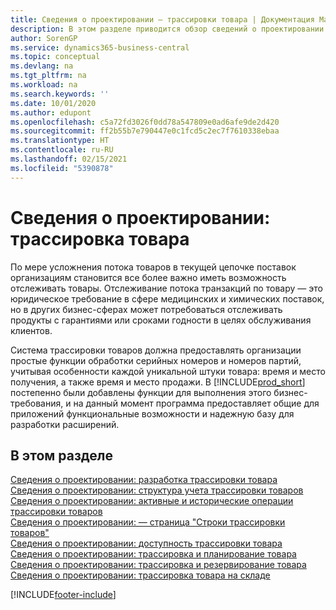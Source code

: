 ```yaml
---
title: Сведения о проектировании — трассировки товара | Документация Майкрософт
description: В этом разделе приводится обзор сведений о проектировании трассировки товаров.
author: SorenGP
ms.service: dynamics365-business-central
ms.topic: conceptual
ms.devlang: na
ms.tgt_pltfrm: na
ms.workload: na
ms.search.keywords: ''
ms.date: 10/01/2020
ms.author: edupont
ms.openlocfilehash: c5a72fd3026f0dd78a547809e0ad6afe9de2d420
ms.sourcegitcommit: ff2b55b7e790447e0c1fcd5c2ec7f7610338ebaa
ms.translationtype: HT
ms.contentlocale: ru-RU
ms.lasthandoff: 02/15/2021
ms.locfileid: "5390878"
---
```

# <a name="design-details-item-tracking"></a>Сведения о проектировании: трассировка товара
По мере усложнения потока товаров в текущей цепочке поставок организациям становится все более важно иметь возможность отслеживать товары. Отслеживание потока транзакций по товару — это юридическое требование в сфере медицинских и химических поставок, но в других бизнес-сферах может потребоваться отслеживать продукты с гарантиями или сроками годности в целях обслуживания клиентов.  

Система трассировки товаров должна предоставлять организации простые функции обработки серийных номеров и номеров партий, учитывая особенности каждой уникальной штуки товара: время и место получения, а также время и место продажи. В [!INCLUDE[prod_short](includes/prod_short.md)] постепенно были добавлены функции для выполнения этого бизнес-требования, и на данный момент программа предоставляет общие для приложений функциональные возможности и надежную базу для разработки расширений.  

## <a name="in-this-section"></a>В этом разделе  
[Сведения о проектировании: разработка трассировки товара](design-details-item-tracking-design.md)  
[Сведения о проектировании: структура учета трассировки товаров](design-details-item-tracking-posting-structure.md)  
[Сведения о проектировании: активные и исторические операции трассировки товаров](design-details-active-versus-historic-item-tracking-entries.md)  
[Сведения о проектировании: — страница "Строки трассировки товаров"](design-details-item-tracking-lines-window.md)  
[Сведения о проектировании: доступность трассировки товара](design-details-item-tracking-availability.md)  
[Сведения о проектировании: трассировка и планирование товара](design-details-item-tracking-and-planning.md)  
[Сведения о проектировании: трассировка и резервирование товара](design-details-item-tracking-and-reservations.md)  
[Сведения о проектировании: трассировка товара на складе](design-details-item-tracking-in-the-warehouse.md)


[!INCLUDE[footer-include](includes/footer-banner.md)]